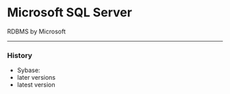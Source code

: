 # Microsoft SQL Server 

RDBMS by Microsoft

---

### History

- Sybase: 
- later versions    
- latest version

